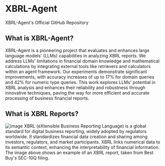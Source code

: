 # XBRL-Agent
XBRL-Agent's Official GitHub Repository

## What is XBRL-Agent?
XBRL-Agent is a pioneering project that evaluates and enhances large language models' (LLMs) capabilities in analyzing XBRL reports. We address LLMs' limitations in financial domain knowledge and mathematical calculations by integrating external tools like retrievers and calculators within an agent framework. Our experiments demonstrate significant improvements, with accuracy increases of up to 17% for domain queries and 42% for numeric type queries. This work explores LLMs' potential in XBRL analysis and enhances their reliability and robustness through innovative techniques, paving the way for more efficient and accurate processing of business financial reports.

## What is XBRL Reports?
![image]([https://github.com/lexsaints/powershell/blob/master/IMG/ps2.png](https://github.com/KirkHan0920/XBRL-Agent/blob/main/Figures/bby.pdf))
XBRL (eXtensible Business Reporting Language) is a global standard for digital business reporting, widely adopted by regulators worldwide. It standardizes financial data creation and sharing among investors, regulators, and market participants. XBRL links numerical data to its semantic context, enhancing the interpretability of financial information. The image above shows an example of an XBRL report, taken from Best Buy's SEC-10Q filing.
